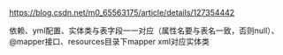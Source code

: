 https://blog.csdn.net/m0_65563175/article/details/127354442

依赖、yml配置、实体类与表字段一一对应（属性名要与表名一致，否则null）、@mapper接口、resources目录下mapper xml对应实体类
